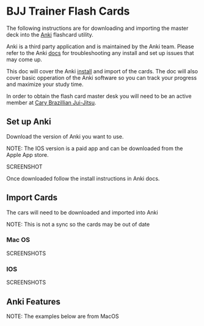 # BJJ Trainer Flash Cards

The following instructions are for downloading and importing the master deck into the [Anki](https://apps.ankiweb.net/) flashcard utility.

Anki is a third party application and is maintained by the Anki team. Please refer to the Anki [docs](https://docs.ankiweb.net/) for troubleshooting any install and set up issues that may come up.

This doc will cover the Anki [install](https://docs.ankiweb.net/getting-started.html#installing--upgrading) and import of the cards. The doc will also cover basic opperation of the Anki software so you can track your progress and maximize your study time.

In order to obtain the flash card master desk you will need to be an active member at [Cary Brazillian Jui-Jitsu](https://caryjiujitsu.com/). 

## Set up Anki

Download the version of Anki you want to use. 

NOTE: The IOS version is a paid app and can be downloaded from the Apple App store.

SCREENSHOT

Once downloaded follow the install instructions in Anki docs.

## Import Cards

The cars will need to  be downloaded and imported into Anki

NOTE: This is not a sync so the cards may be out of date

### Mac OS

SCREENSHOTS

### IOS

SCREENSHOTS

## Anki Features

NOTE: The examples below are from MacOS

